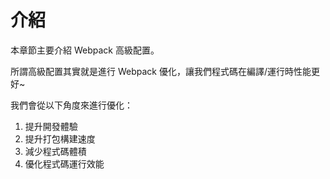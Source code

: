 # 介紹

本章節主要介紹 Webpack 高級配置。

所謂高級配置其實就是進行 Webpack 優化，讓我們程式碼在編譯/運行時性能更好~

我們會從以下角度來進行優化：

1. 提升開發體驗
2. 提升打包構建速度
3. 減少程式碼體積
4. 優化程式碼運行效能
